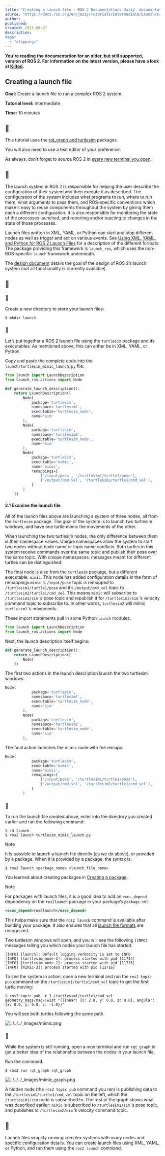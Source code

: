 ```yaml
---
title: "Creating a launch file — ROS 2 Documentation: Jazzy  documentation"
source: "https://docs.ros.org/en/jazzy/Tutorials/Intermediate/Launch/Creating-Launch-Files.html"
author:
published:
created: 2025-08-27
description:
tags:
  - "clippings"
---
```

**You're reading the documentation for an older, but still supported, version of ROS 2. For information on the latest version, please have a look at [Kilted](https://docs.ros.org/en/kilted/Tutorials/Intermediate/Launch/Creating-Launch-Files.html).**

## Creating a launch file

**Goal:** Create a launch file to run a complex ROS 2 system.

**Tutorial level:** Intermediate

**Time:** 10 minutes

## 

This tutorial uses the [rqt\_graph and turtlesim](https://docs.ros.org/en/jazzy/Tutorials/Beginner-CLI-Tools/Introducing-Turtlesim/Introducing-Turtlesim.html) packages.

You will also need to use a text editor of your preference.

As always, don’t forget to source ROS 2 in [every new terminal you open](https://docs.ros.org/en/jazzy/Tutorials/Beginner-CLI-Tools/Configuring-ROS2-Environment.html).

## 

The launch system in ROS 2 is responsible for helping the user describe the configuration of their system and then execute it as described. The configuration of the system includes what programs to run, where to run them, what arguments to pass them, and ROS-specific conventions which make it easy to reuse components throughout the system by giving them each a different configuration. It is also responsible for monitoring the state of the processes launched, and reporting and/or reacting to changes in the state of those processes.

Launch files written in XML, YAML, or Python can start and stop different nodes as well as trigger and act on various events. See [Using XML, YAML, and Python for ROS 2 Launch Files](https://docs.ros.org/en/jazzy/How-To-Guides/Launch-file-different-formats.html) for a description of the different formats. The package providing this framework is `launch_ros`, which uses the non-ROS-specific `launch` framework underneath.

The [design document](https://design.ros2.org/articles/roslaunch.html) details the goal of the design of ROS 2’s launch system (not all functionality is currently available).

## 

### 

Create a new directory to store your launch files:

```
$ mkdir launch
```

### 

Let’s put together a ROS 2 launch file using the `turtlesim` package and its executables. As mentioned above, this can either be in XML, YAML, or Python.

Copy and paste the complete code into the `launch/turtlesim_mimic_launch.py` file:

```python
from launch import LaunchDescription
from launch_ros.actions import Node

def generate_launch_description():
    return LaunchDescription([
        Node(
            package='turtlesim',
            namespace='turtlesim1',
            executable='turtlesim_node',
            name='sim'
        ),
        Node(
            package='turtlesim',
            namespace='turtlesim2',
            executable='turtlesim_node',
            name='sim'
        ),
        Node(
            package='turtlesim',
            executable='mimic',
            name='mimic',
            remappings=[
                ('/input/pose', '/turtlesim1/turtle1/pose'),
                ('/output/cmd_vel', '/turtlesim2/turtle1/cmd_vel'),
            ]
        )
    ])
```

#### 2.1 Examine the launch file

All of the launch files above are launching a system of three nodes, all from the `turtlesim` package. The goal of the system is to launch two turtlesim windows, and have one turtle mimic the movements of the other.

When launching the two turtlesim nodes, the only difference between them is their namespace values. Unique namespaces allow the system to start two nodes without node name or topic name conflicts. Both turtles in this system receive commands over the same topic and publish their pose over the same topic. With unique namespaces, messages meant for different turtles can be distinguished.

The final node is also from the `turtlesim` package, but a different executable: `mimic`. This node has added configuration details in the form of remappings.`mimic` ’s `/input/pose` topic is remapped to `/turtlesim1/turtle1/pose` and it’s `/output/cmd_vel` topic to `/turtlesim2/turtle1/cmd_vel`. This means `mimic` will subscribe to `/turtlesim1/sim` ’s pose topic and republish it for `/turtlesim2/sim` ’s velocity command topic to subscribe to. In other words, `turtlesim2` will mimic `turtlesim1` ’s movements.

These import statements pull in some Python `launch` modules.

```python
from launch import LaunchDescription
from launch_ros.actions import Node
```

Next, the launch description itself begins:

```python
def generate_launch_description():
    return LaunchDescription([
        Node(
    ])
```

The first two actions in the launch description launch the two turtlesim windows:

```python
Node(
            package='turtlesim',
            namespace='turtlesim1',
            executable='turtlesim_node',
            name='sim'
        ),
        Node(
            package='turtlesim',
            namespace='turtlesim2',
            executable='turtlesim_node',
            name='sim'
        ),
```

The final action launches the mimic node with the remaps:

```python
Node(
            package='turtlesim',
            executable='mimic',
            name='mimic',
            remappings=[
                ('/input/pose', '/turtlesim1/turtle1/pose'),
                ('/output/cmd_vel', '/turtlesim2/turtle1/cmd_vel'),
            ]
        )
```

### 

To run the launch file created above, enter into the directory you created earlier and run the following command:

```
$ cd launch
$ ros2 launch turtlesim_mimic_launch.py
```

Note

It is possible to launch a launch file directly (as we do above), or provided by a package. When it is provided by a package, the syntax is:

```
$ ros2 launch <package_name> <launch_file_name>
```

You learned about creating packages in [Creating a package](https://docs.ros.org/en/jazzy/Tutorials/Beginner-Client-Libraries/Creating-Your-First-ROS2-Package.html).

Note

For packages with launch files, it is a good idea to add an `exec_depend` dependency on the `ros2launch` package in your package’s `package.xml`:

```xml
<exec_depend>ros2launch</exec_depend>
```

This helps make sure that the `ros2 launch` command is available after building your package. It also ensures that all [launch file formats](https://docs.ros.org/en/jazzy/How-To-Guides/Launch-file-different-formats.html) are recognized.

Two turtlesim windows will open, and you will see the following `[INFO]` messages telling you which nodes your launch file has started:

```
[INFO] [launch]: Default logging verbosity is set to INFO
[INFO] [turtlesim_node-1]: process started with pid [11714]
[INFO] [turtlesim_node-2]: process started with pid [11715]
[INFO] [mimic-3]: process started with pid [11716]
```

To see the system in action, open a new terminal and run the `ros2 topic pub` command on the `/turtlesim1/turtle1/cmd_vel` topic to get the first turtle moving:

```
$ ros2 topic pub -r 1 /turtlesim1/turtle1/cmd_vel geometry_msgs/msg/Twist "{linear: {x: 2.0, y: 0.0, z: 0.0}, angular: {x: 0.0, y: 0.0, z: -1.8}}"
```

You will see both turtles following the same path.

![../../../_images/mimic.png](https://docs.ros.org/en/jazzy/_images/mimic.png)

### 

While the system is still running, open a new terminal and run `rqt_graph` to get a better idea of the relationship between the nodes in your launch file.

Run the command:

```
$ ros2 run rqt_graph rqt_graph
```

![../../../_images/mimic_graph.png](https://docs.ros.org/en/jazzy/_images/mimic_graph.png)

A hidden node (the `ros2 topic pub` command you ran) is publishing data to the `/turtlesim1/turtle1/cmd_vel` topic on the left, which the `/turtlesim1/sim` node is subscribed to. The rest of the graph shows what was described earlier: `mimic` is subscribed to `/turtlesim1/sim` ’s pose topic, and publishes to `/turtlesim2/sim` ’s velocity command topic.

## 

Launch files simplify running complex systems with many nodes and specific configuration details. You can create launch files using XML, YAML, or Python, and run them using the `ros2 launch` command.